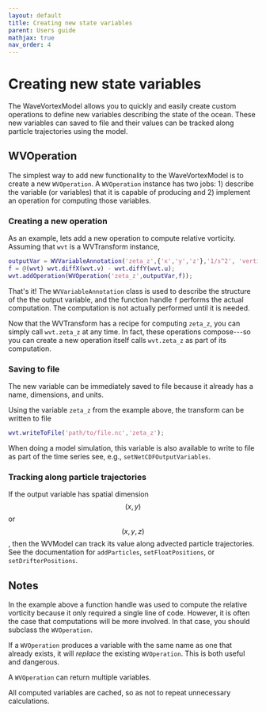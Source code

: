 ```yaml
---
layout: default
title: Creating new state variables
parent: Users guide
mathjax: true
nav_order: 4
---
```


#  Creating new state variables

The WaveVortexModel allows you to quickly and easily create custom operations to define new variables describing the state of the ocean. These new variables can saved to file and their values can be tracked along particle trajectories using the model.

## WVOperation

The simplest way to add new functionality to the WaveVortexModel is to create a new `WVOperation`. A `WVOperation` instance has two jobs: 1) describe the variable (or variables) that it is capable of producing and 2) implement an operation for computing those variables.

### Creating a new operation

As an example, lets add a new operation to compute relative vorticity. Assuming that `wvt` is a WVTransform instance,

```matlab
outputVar = WVVariableAnnotation('zeta_z',{'x','y','z'},'1/s^2', 'vertical component of relative vorticity');
f = @(wvt) wvt.diffX(wvt.v) - wvt.diffY(wvt.u);
wvt.addOperation(WVOperation('zeta_z',outputVar,f));
```

That's it! The `WVVariableAnnotation` class is used to describe the structure of the the output variable, and the function handle `f` performs the actual computation. The computation is not actually performed until it is needed.

Now that the WVTransform has a recipe for computing `zeta_z`, you can simply call `wvt.zeta_z` at any time. In fact, these operations compose---so you can create a new operation itself calls `wvt.zeta_z` as part of its computation.

### Saving to file

The new variable can be immediately saved to file because it already has a name, dimensions, and units.

Using the variable `zeta_z` from the example above, the transform can be written to file

```matlab
wvt.writeToFile('path/to/file.nc','zeta_z');
```

When doing a model simulation, this variable is also available to write to file as part of the time series see, e.g., `setNetCDFOutputVariables`.

### Tracking along particle trajectories

If the output variable has spatial dimension $$(x,y)$$ or $$(x,y,z)$$, then the WVModel can track its value along advected particle trajectories. See the documentation for `addParticles`, `setFloatPositions`, or `setDrifterPositions`. 

## Notes

In the example above a function handle was used to compute the relative vorticity because it only required a single line of code. However, it is often the case that computations will be more involved. In that case, you should subclass the `WVOperation`.

If a `WVOperation` produces a variable with the same name as one that already exists, it will *replace* the existing `WVOperation`. This is both useful and dangerous.

A `WVOperation` can return multiple variables.

All computed variables are cached, so as not to repeat unnecessary calculations.
